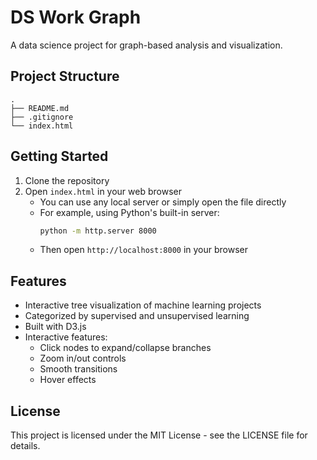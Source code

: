 # DS Work Graph

A data science project for graph-based analysis and visualization.

## Project Structure

```
.
├── README.md
├── .gitignore
└── index.html
```

## Getting Started

1. Clone the repository
2. Open `index.html` in your web browser
   - You can use any local server or simply open the file directly
   - For example, using Python's built-in server:
     ```bash
     python -m http.server 8000
     ```
   - Then open `http://localhost:8000` in your browser

## Features

- Interactive tree visualization of machine learning projects
- Categorized by supervised and unsupervised learning
- Built with D3.js
- Interactive features:
  - Click nodes to expand/collapse branches
  - Zoom in/out controls
  - Smooth transitions
  - Hover effects

## License

This project is licensed under the MIT License - see the LICENSE file for details.
